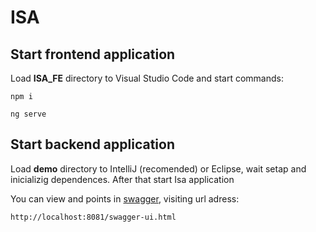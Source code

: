# ISA

## Start frontend application
Load **ISA_FE** directory to Visual Studio Code and start commands:
```
npm i
```
```
ng serve
```

## Start backend application
Load **demo** directory to IntelliJ (recomended) or Eclipse, wait setap and inicializig dependences. After that start Isa application

You can view and points in [swagger]([https://en.wikipedia.org/wiki/Swagger](https://swagger.io/)), visiting url adress:
```
http://localhost:8081/swagger-ui.html
```
